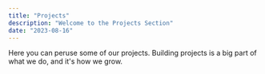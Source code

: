 ```yaml
---
title: "Projects"
description: "Welcome to the Projects Section"
date: "2023-08-16"
---
```


Here you can peruse some of our projects. Building projects is a big part of what we do, and it's how we grow.
